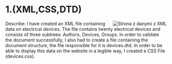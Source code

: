 # 1.(XML,CSS,DTD)


<a href="https://imgflip.com/gif/50tii7"><img src="https://i.imgflip.com/50tii7.gif" style="float: right;" title="Strona z danymi z XML"/></a>

Describe:
I have created an XML file containing data on electrical devices. The file contains twenty electrical devices and consists of three subtrees: Authors, Devices, Groups.
In order to validate the document successfully, I also had to create a file containing the document structure, the file responsible for it is devices.dtd.
In order to be able to display this data on the website in a legible way, I created a CSS File (devices.css). 
